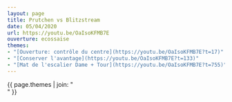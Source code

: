```yaml
---
layout: page
title: Prutchen vs Blitzstream
date: 05/04/2020
url: https://youtu.be/OaIsoKFMB7E
ouverture: ecossaise
themes:
- "[Ouverture: contrôle du centre](https://youtu.be/OaIsoKFMB7E?t=17)"
- "[Conserver l'avantage](https://youtu.be/OaIsoKFMB7E?t=133)"
- "[Mat de l'escalier Dame + Tour](https://youtu.be/OaIsoKFMB7E?t=755)"
---
```


{{ page.themes | join: " <br> " }}
